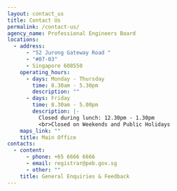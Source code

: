 ```yaml
---
layout: contact_us
title: Contact Us
permalink: /contact-us/
agency_name: Professional Engineers Board
locations:
  - address:
      - "52 Jurong Gateway Road "
      - "#07-03"
      - Singapore 608550
    operating_hours:
      - days: Monday - Thursday
        time: 8.30am - 5.30pm
        description: ""
      - days: Friday
        time: 8.30am - 5.00pm
        description: |-
          Closed during lunch: 12.30pm - 1.30pm
          <br>Closed on Weekends and Public Holidays
    maps_link: ""
    title: Main Office
contacts:
  - content:
      - phone: +65 6666 6666
      - email: registrar@peb.gov.sg
      - other: ""
    title: General Enquiries & Feedback
---
```


